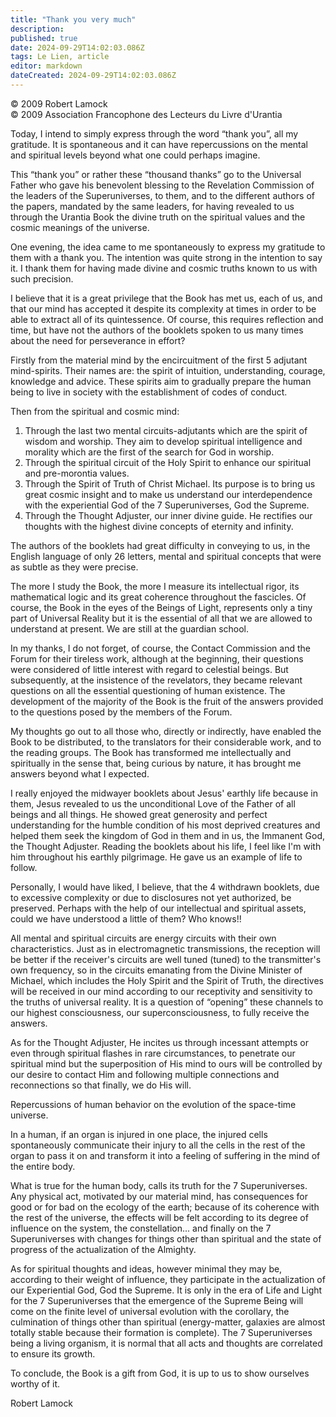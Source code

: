 ```yaml
---
title: "Thank you very much"
description: 
published: true
date: 2024-09-29T14:02:03.086Z
tags: Le Lien, article
editor: markdown
dateCreated: 2024-09-29T14:02:03.086Z
---
```


<p class="v-card v-sheet theme--light gray lighten-3 px-2">© 2009 Robert Lamock<br>© 2009 Association Francophone des Lecteurs du Livre d'Urantia</p>


Today, I intend to simply express through the word “thank you”, all my gratitude. It is spontaneous and it can have repercussions on the mental and spiritual levels beyond what one could perhaps imagine.

This “thank you” or rather these “thousand thanks” go to the Universal Father who gave his benevolent blessing to the Revelation Commission of the leaders of the Superuniverses, to them, and to the different authors of the papers, mandated by the same leaders, for having revealed to us through the Urantia Book the divine truth on the spiritual values and the cosmic meanings of the universe.

One evening, the idea came to me spontaneously to express my gratitude to them with a thank you. The intention was quite strong in the intention to say it. I thank them for having made divine and cosmic truths known to us with such precision.

I believe that it is a great privilege that the Book has met us, each of us, and that our mind has accepted it despite its complexity at times in order to be able to extract all of its quintessence. Of course, this requires reflection and time, but have not the authors of the booklets spoken to us many times about the need for perseverance in effort?

Firstly from the material mind by the encircuitment of the first 5 adjutant mind-spirits. Their names are: the spirit of intuition, understanding, courage, knowledge and advice. These spirits aim to gradually prepare the human being to live in society with the establishment of codes of conduct.

Then from the spiritual and cosmic mind:

1. Through the last two mental circuits-adjutants which are the spirit of wisdom and worship. They aim to develop spiritual intelligence and morality which are the first of the search for God in worship.
2. Through the spiritual circuit of the Holy Spirit to enhance our spiritual and pre-morontia values.
3. Through the Spirit of Truth of Christ Michael. Its purpose is to bring us great cosmic insight and to make us understand our interdependence with the experiential God of the 7 Superuniverses, God the Supreme.
4. Through the Thought Adjuster, our inner divine guide. He rectifies our thoughts with the highest divine concepts of eternity and infinity.

The authors of the booklets had great difficulty in conveying to us, in the English language of only 26 letters, mental and spiritual concepts that were as subtle as they were precise.

The more I study the Book, the more I measure its intellectual rigor, its mathematical logic and its great coherence throughout the fascicles. Of course, the Book in the eyes of the Beings of Light, represents only a tiny part of Universal Reality but it is the essential of all that we are allowed to understand at present. We are still at the guardian school.

In my thanks, I do not forget, of course, the Contact Commission and the Forum for their tireless work, although at the beginning, their questions were considered of little interest with regard to celestial beings. But subsequently, at the insistence of the revelators, they became relevant questions on all the essential questioning of human existence. The development of the majority of the Book is the fruit of the answers provided to the questions posed by the members of the Forum.

My thoughts go out to all those who, directly or indirectly, have enabled the Book to be distributed, to the translators for their considerable work, and to the reading groups. The Book has transformed me intellectually and spiritually in the sense that, being curious by nature, it has brought me answers beyond what I expected.

I really enjoyed the midwayer booklets about Jesus' earthly life because in them, Jesus revealed to us the unconditional Love of the Father of all beings and all things. He showed great generosity and perfect understanding for the humble condition of his most deprived creatures and helped them seek the kingdom of God in them and in us, the Immanent God, the Thought Adjuster. Reading the booklets about his life, I feel like I'm with him throughout his earthly pilgrimage. He gave us an example of life to follow.

Personally, I would have liked, I believe, that the 4 withdrawn booklets, due to excessive complexity or due to disclosures not yet authorized, be preserved. Perhaps with the help of our intellectual and spiritual assets, could we have understood a little of them? Who knows!!

All mental and spiritual circuits are energy circuits with their own characteristics. Just as in electromagnetic transmissions, the reception will be better if the receiver's circuits are well tuned (tuned) to the transmitter's own frequency, so in the circuits emanating from the Divine Minister of Michael, which includes the Holy Spirit and the Spirit of Truth, the directives will be received in our mind according to our receptivity and sensitivity to the truths of universal reality. It is a question of “opening” these channels to our highest consciousness, our superconsciousness, to fully receive the answers.

As for the Thought Adjuster, He incites us through incessant attempts or even through spiritual flashes in rare circumstances, to penetrate our spiritual mind but the superposition of His mind to ours will be controlled by our desire to contact Him and following multiple connections and reconnections so that finally, we do His will.

Repercussions of human behavior on the evolution of the space-time universe.

In a human, if an organ is injured in one place, the injured cells spontaneously communicate their injury to all the cells in the rest of the organ to pass it on and transform it into a feeling of suffering in the mind of the entire body.

What is true for the human body, calls its truth for the 7 Superuniverses. Any physical act, motivated by our material mind, has consequences for good or for bad on the ecology of the earth; because of its coherence with the rest of the universe, the effects will be felt according to its degree of influence on the system, the constellation... and finally on the 7 Superuniverses with changes for things other than spiritual and the state of progress of the actualization of the Almighty.

As for spiritual thoughts and ideas, however minimal they may be, according to their weight of influence, they participate in the actualization of our Experiential God, God the Supreme. It is only in the era of Life and Light for the 7 Superuniverses that the emergence of the Supreme Being will come on the finite level of universal evolution with the corollary, the culmination of things other than spiritual (energy-matter, galaxies are almost totally stable because their formation is complete). The 7 Superuniverses being a living organism, it is normal that all acts and thoughts are correlated to ensure its growth.

To conclude, the Book is a gift from God, it is up to us to show ourselves worthy of it.

Robert Lamock

